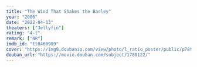 ```yaml
---
title: "The Wind That Shakes the Barley"
year: "2006"
date: "2022-04-13"
theaters: ["Jellyfin"]
rating: "4-t"
remark: ["NR"]
imdb_id: "tt0460989"
cover: "https://img9.doubanio.com/view/photo/l_ratio_poster/public/p789837646.jpg"
douban_url: "https://movie.douban.com/subject/1780122/"
---
```

